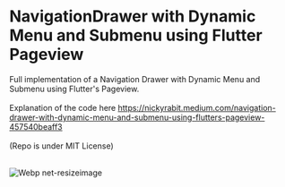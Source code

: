 # NavigationDrawer with Dynamic Menu and Submenu using Flutter Pageview 
Full implementation of a Navigation Drawer with Dynamic Menu and Submenu using Flutter's Pageview. <br> <br>
Explanation of the code here https://nickyrabit.medium.com/navigation-drawer-with-dynamic-menu-and-submenu-using-flutters-pageview-457540beaff3
<br> <br>
(Repo is under MIT License) <br> <br>

![Webp net-resizeimage](https://user-images.githubusercontent.com/7089058/134813974-473f9fe6-cc82-402c-9533-1c5b322f8a00.gif)
